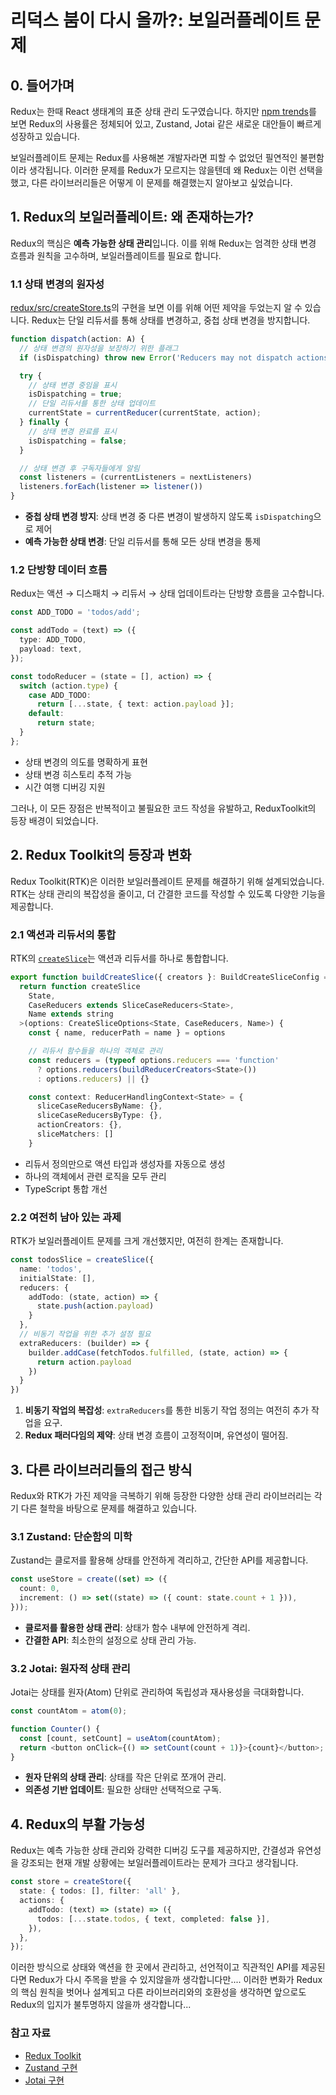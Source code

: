 #  리덕스 붐이 다시 올까?: 보일러플레이트 문제

## 0. 들어가며

Redux는 한때 React 생태계의 표준 상태 관리 도구였습니다. 하지만 [npm trends](https://npmtrends.com/jotai-vs-recoil-vs-redux-vs-zustand)를 보면 Redux의 사용률은 정체되어 있고, Zustand, Jotai 같은 새로운 대안들이 빠르게 성장하고 있습니다.

보일러플레이트 문제는 Redux를 사용해본 개발자라면 피할 수 없었던 필연적인 불편함이라 생각됩니다. 이러한 문제를 Redux가 모르지는 않을텐데 왜 Redux는 이런 선택을 했고, 다른 라이브러리들은 어떻게 이 문제를 해결했는지 알아보고 싶었습니다.

## 1. Redux의 보일러플레이트: 왜 존재하는가?

Redux의 핵심은 **예측 가능한 상태 관리**입니다. 이를 위해 Redux는 엄격한 상태 변경 흐름과 원칙을 고수하며, 보일러플레이트를 필요로 합니다.


### 1.1 상태 변경의 원자성

[redux/src/createStore.ts](https://github.com/reduxjs/redux/blob/master/src/createStore.ts)의 구현을 보면 이를 위해 어떤 제약을 두었는지 알 수 있습니다. Redux는 단일 리듀서를 통해 상태를 변경하고, 중첩 상태 변경을 방지합니다.

```typescript
function dispatch(action: A) {
  // 상태 변경의 원자성을 보장하기 위한 플래그
  if (isDispatching) throw new Error('Reducers may not dispatch actions.');

  try {
    // 상태 변경 중임을 표시
    isDispatching = true;
    // 단일 리듀서를 통한 상태 업데이트
    currentState = currentReducer(currentState, action);
  } finally {
    // 상태 변경 완료를 표시
    isDispatching = false;
  }

  // 상태 변경 후 구독자들에게 알림
  const listeners = (currentListeners = nextListeners)
  listeners.forEach(listener => listener())
}
```

- **중첩 상태 변경 방지**: 상태 변경 중 다른 변경이 발생하지 않도록 `isDispatching`으로 제어
- **예측 가능한 상태 변경**: 단일 리듀서를 통해 모든 상태 변경을 통제

### 1.2 단방향 데이터 흐름

Redux는 액션 → 디스패치 → 리듀서 → 상태 업데이트라는 단방향 흐름을 고수합니다.

```typescript
const ADD_TODO = 'todos/add';

const addTodo = (text) => ({
  type: ADD_TODO,
  payload: text,
});

const todoReducer = (state = [], action) => {
  switch (action.type) {
    case ADD_TODO:
      return [...state, { text: action.payload }];
    default:
      return state;
  }
};
```
- 상태 변경의 의도를 명확하게 표현
- 상태 변경 히스토리 추적 가능
- 시간 여행 디버깅 지원

그러나, 이 모든 장점은 반복적이고 불필요한 코드 작성을 유발하고, ReduxToolkit의 등장 배경이 되었습니다.

## 2. Redux Toolkit의 등장과 변화

Redux Toolkit(RTK)은 이러한 보일러플레이트 문제를 해결하기 위해 설계되었습니다. RTK는 상태 관리의 복잡성을 줄이고, 더 간결한 코드를 작성할 수 있도록 다양한 기능을 제공합니다.

### 2.1 액션과 리듀서의 통합

RTK의 [`createSlice`]((https://github.com/reduxjs/redux-toolkit/blob/master/packages/toolkit/src/createSlice.ts))는 액션과 리듀서를 하나로 통합합니다.

```typescript
export function buildCreateSlice({ creators }: BuildCreateSliceConfig = {}) {
  return function createSlice
    State,
    CaseReducers extends SliceCaseReducers<State>,
    Name extends string
  >(options: CreateSliceOptions<State, CaseReducers, Name>) {
    const { name, reducerPath = name } = options

    // 리듀서 함수들을 하나의 객체로 관리
    const reducers = (typeof options.reducers === 'function'
      ? options.reducers(buildReducerCreators<State>())
      : options.reducers) || {}

    const context: ReducerHandlingContext<State> = {
      sliceCaseReducersByName: {},
      sliceCaseReducersByType: {},
      actionCreators: {},
      sliceMatchers: []
    }
```

- 리듀서 정의만으로 액션 타입과 생성자를 자동으로 생성
- 하나의 객체에서 관련 로직을 모두 관리
- TypeScript 통합 개선

### 2.2 여전히 남아 있는 과제

RTK가 보일러플레이트 문제를 크게 개선했지만, 여전히 한계는 존재합니다.

```typescript
const todosSlice = createSlice({
  name: 'todos',
  initialState: [],
  reducers: {
    addTodo: (state, action) => {
      state.push(action.payload)
    }
  },
  // 비동기 작업을 위한 추가 설정 필요
  extraReducers: (builder) => {
    builder.addCase(fetchTodos.fulfilled, (state, action) => {
      return action.payload
    })
  }
})
```

1. **비동기 작업의 복잡성**: `extraReducers`를 통한 비동기 작업 정의는 여전히 추가 작업을 요구.
2. **Redux 패러다임의 제약**: 상태 변경 흐름이 고정적이며, 유연성이 떨어짐.

## 3. 다른 라이브러리들의 접근 방식

Redux와 RTK가 가진 제약을 극복하기 위해 등장한 다양한 상태 관리 라이브러리는 각기 다른 철학을 바탕으로 문제를 해결하고 있습니다.

### 3.1 Zustand: 단순함의 미학

Zustand는 클로저를 활용해 상태를 안전하게 격리하고, 간단한 API를 제공합니다.

```typescript
const useStore = create((set) => ({
  count: 0,
  increment: () => set((state) => ({ count: state.count + 1 })),
}));
```

- **클로저를 활용한 상태 관리**: 상태가 함수 내부에 안전하게 격리.
- **간결한 API**: 최소한의 설정으로 상태 관리 가능.

### 3.2 Jotai: 원자적 상태 관리

Jotai는 상태를 원자(Atom) 단위로 관리하여 독립성과 재사용성을 극대화합니다.

```typescript
const countAtom = atom(0);

function Counter() {
  const [count, setCount] = useAtom(countAtom);
  return <button onClick={() => setCount(count + 1)}>{count}</button>;
}
```

- **원자 단위의 상태 관리**: 상태를 작은 단위로 쪼개어 관리.
- **의존성 기반 업데이트**: 필요한 상태만 선택적으로 구독.

## 4. Redux의 부활 가능성

Redux는 예측 가능한 상태 관리와 강력한 디버깅 도구를 제공하지만, 간결성과 유연성을 강조되는 현재 개발 상황에는 보일러플레이트라는 문제가 크다고 생각됩니다.

```typescript
const store = createStore({
  state: { todos: [], filter: 'all' },
  actions: {
    addTodo: (text) => (state) => ({
      todos: [...state.todos, { text, completed: false }],
    }),
  },
});
```

이러한 방식으로 상태와 액션을 한 곳에서 관리하고, 선언적이고 직관적인 API를 제공된다면 Redux가 다시 주목을 받을 수 있지않을까 생각합니다만.... 이러한 변화가 Redux의 핵심 원칙을 벗어나 설계되고 다른 라이브러리와의 호환성을 생각하면 앞으로도 Redux의 입지가 불투명하지 않을까 생각합니다...

### 참고 자료
- [Redux Toolkit](https://github.com/reduxjs/redux-toolkit)
- [Zustand 구현](https://github.com/pmndrs/zustand)
- [Jotai 구현](https://github.com/pmndrs/jotai)


